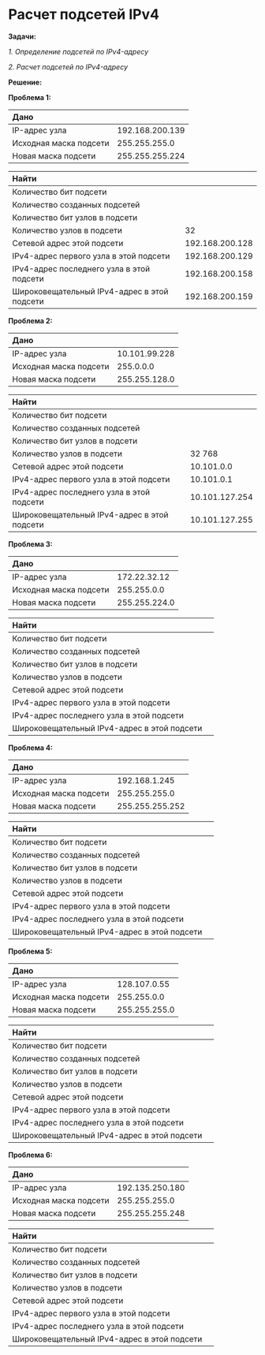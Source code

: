 # Расчет подсетей IPv4

**Задачи:**

  *1. Определение подсетей по IPv4-адресу*
  
  *2. Расчет подсетей по IPv4-адресу*
  
  **Решение:**
  
  **Проблема 1:**
  
| Дано                     |                    |
| :------------------------|:-------------------|
| IP-адрес узла            | 192.168.200.139    |
| Исходная маска подсети   | 255.255.255.0      |
| Новая маска подсети      | 255.255.255.224    |

| Найти                                            |                    |
| :------------------------------------------------|:-------------------|
| Количество бит подсети                           |     |
| Количество созданных подсетей                    |      |
| Количество бит узлов в подсети                   |     |
| Количество узлов в подсети                       | 32    |
| Сетевой адрес этой подсети                       | 192.168.200.128     |
| IPv4-адрес первого узла в этой подсети           | 192.168.200.129    |
| IPv4-адрес последнего узла в этой подсети        | 192.168.200.158      |
| Широковещательный IPv4-адрес в этой подсети      | 192.168.200.159    |

  **Проблема 2:**
  
| Дано                     |                    |
| :------------------------|:-------------------|
| IP-адрес узла            | 10.101.99.228      |
| Исходная маска подсети   | 255.0.0.0          |
| Новая маска подсети      | 255.255.128.0      |

| Найти                                            |                    |
| :------------------------------------------------|:-------------------|
| Количество бит подсети                           |     |
| Количество созданных подсетей                    |       |
| Количество бит узлов в подсети                   |     |
| Количество узлов в подсети                       | 32 768    |
| Сетевой адрес этой подсети                       | 10.101.0.0      |
| IPv4-адрес первого узла в этой подсети           | 10.101.0.1    |
| IPv4-адрес последнего узла в этой подсети        | 10.101.127.254      |
| Широковещательный IPv4-адрес в этой подсети      | 10.101.127.255    |

  **Проблема 3:**
  
| Дано                     |                    |
| :------------------------|:-------------------|
| IP-адрес узла            | 172.22.32.12       |
| Исходная маска подсети   | 255.255.0.0        |
| Новая маска подсети      | 255.255.224.0      |

| Найти                                            |                    |
| :------------------------------------------------|:-------------------|
| Количество бит подсети                           |     |
| Количество созданных подсетей                    |       |
| Количество бит узлов в подсети                   |     |
| Количество узлов в подсети                       |     |
| Сетевой адрес этой подсети                       |       |
| IPv4-адрес первого узла в этой подсети           |     |
| IPv4-адрес последнего узла в этой подсети        |       |
| Широковещательный IPv4-адрес в этой подсети      |     |


  **Проблема 4:**
  
| Дано                     |                    |
| :------------------------|:-------------------|
| IP-адрес узла            | 192.168.1.245      |
| Исходная маска подсети   | 255.255.255.0      |
| Новая маска подсети      | 255.255.255.252    |

| Найти                                            |                    |
| :------------------------------------------------|:-------------------|
| Количество бит подсети                           |     |
| Количество созданных подсетей                    |       |
| Количество бит узлов в подсети                   |     |
| Количество узлов в подсети                       |     |
| Сетевой адрес этой подсети                       |       |
| IPv4-адрес первого узла в этой подсети           |     |
| IPv4-адрес последнего узла в этой подсети        |       |
| Широковещательный IPv4-адрес в этой подсети      |     |

  **Проблема 5:**
  
| Дано                     |                    |
| :------------------------|:-------------------|
| IP-адрес узла            | 128.107.0.55       |
| Исходная маска подсети   | 255.255.0.0        |
| Новая маска подсети      | 255.255.255.0      |

| Найти                                            |                    |
| :------------------------------------------------|:-------------------|
| Количество бит подсети                           |     |
| Количество созданных подсетей                    |       |
| Количество бит узлов в подсети                   |     |
| Количество узлов в подсети                       |     |
| Сетевой адрес этой подсети                       |       |
| IPv4-адрес первого узла в этой подсети           |     |
| IPv4-адрес последнего узла в этой подсети        |       |
| Широковещательный IPv4-адрес в этой подсети      |     |

  **Проблема 6:**
  
| Дано                     |                    |
| :------------------------|:-------------------|
| IP-адрес узла            | 192.135.250.180    |
| Исходная маска подсети   | 255.255.255.0      |
| Новая маска подсети      | 255.255.255.248    |

| Найти                                            |                    |
| :------------------------------------------------|:-------------------|
| Количество бит подсети                           |     |
| Количество созданных подсетей                    |       |
| Количество бит узлов в подсети                   |     |
| Количество узлов в подсети                       |     |
| Сетевой адрес этой подсети                       |       |
| IPv4-адрес первого узла в этой подсети           |     |
| IPv4-адрес последнего узла в этой подсети        |       |
| Широковещательный IPv4-адрес в этой подсети      |     |

